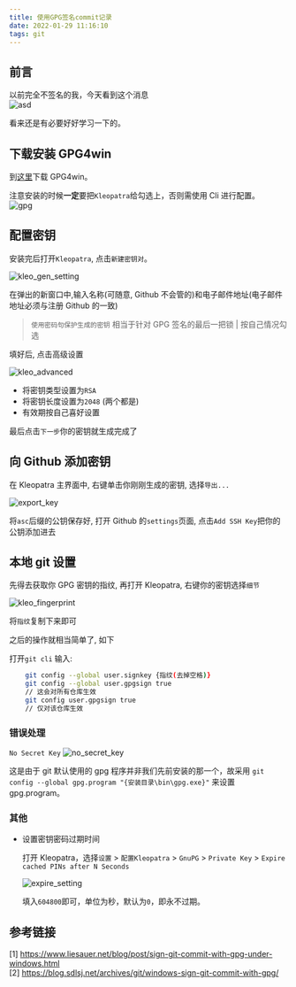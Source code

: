 ```yaml
---
title: 使用GPG签名commit记录
date: 2022-01-29 11:16:10
tags: git
---
```


## 前言

以前完全不签名的我，今天看到这个消息  
![asd](fake.png)

看来还是有必要好好学习一下的。

## 下载安装 GPG4win

到[这里](https://gpg4win.org/download.html)下载 GPG4win。

注意安装的时候**一定**要把`Kleopatra`给勾选上，否则需使用 Cli 进行配置。  
![gpg](gpg_install.png)

## 配置密钥

安装完后打开`Kleopatra`, 点击`新建密钥对`。

![kleo_gen_setting](kleo_gen_setting.png)

在弹出的新窗口中,输入名称(可随意, Github 不会管的)和电子邮件地址(电子邮件地址必须与注册 Github 的一致)

> `使用密码句保护生成的密钥` 相当于针对 GPG 签名的最后一把锁 | 按自己情况勾选

填好后, 点击高级设置

![kleo_advanced](kleo_advanced.png)

- 将密钥类型设置为`RSA`
- 将密钥长度设置为`2048` (两个都是)
- 有效期按自己喜好设置

最后点击`下一步`你的密钥就生成完成了

## 向 Github 添加密钥

在 Kleopatra 主界面中, 右键单击你刚刚生成的密钥, 选择`导出...`

![export_key](export_key.png)

将`asc`后缀的公钥保存好, 打开 Github 的`settings`页面, 点击`Add SSH Key`把你的公钥添加进去

## 本地 git 设置

先得去获取你 GPG 密钥的指纹, 再打开 Kleopatra, 右键你的密钥选择`细节`

![kleo_fingerprint](kleo_fingerprint.png)

将`指纹`复制下来即可

之后的操作就相当简单了, 如下

打开`git cli` 输入:

```bash
    git config --global user.signkey {指纹(去掉空格)}
    git config --global user.gpgsign true
    // 这会对所有仓库生效
    git config user.gpgsign true
    // 仅对该仓库生效
```

### 错误处理

`No Secret Key`
![no_secret_key](no_secret_key.png)

这是由于 git 默认使用的 gpg 程序并非我们先前安装的那一个，故采用
`git config --global gpg.program "{安装目录\bin\gpg.exe}"`
来设置 gpg.program。

### 其他

- 设置密钥密码过期时间

  打开 Kleopatra，选择`设置` > `配置Kleopatra` > `GnuPG` > `Private Key` > `Expire cached PINs after N Seconds`

  ![expire_setting](expire_setting.png)

  填入`604800`即可，单位为秒，默认为`0`，即永不过期。

## 参考链接

[1] https://www.liesauer.net/blog/post/sign-git-commit-with-gpg-under-windows.html  
[2] https://blog.sdlsj.net/archives/git/windows-sign-git-commit-with-gpg/
